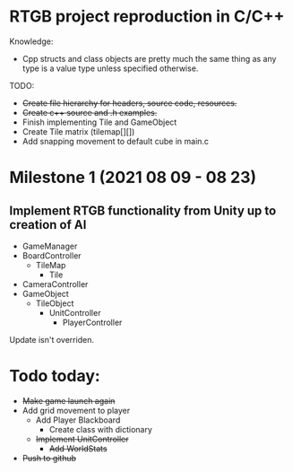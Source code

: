 # RTGB project reproduction in C/C++

Knowledge:
* Cpp structs and class objects are pretty much the same thing as any type is a value type unless specified otherwise.


TODO:

* ~~Create file hierarchy for headers, source code, resources.~~
* ~~Create c++ source and .h examples.~~
* Finish implementing Tile and GameObject
* Create Tile matrix (tilemap[][])
* Add snapping movement to default cube in main.c

# Milestone 1 (2021 08 09 - 08 23)
## Implement RTGB functionality from Unity up to creation of AI
* GameManager
* BoardController
  * TileMap
    * Tile
* CameraController
* GameObject
  * TileObject
    * UnitController
      * PlayerController

Update isn't overriden.

# Todo today:
* ~~Make game launch again~~
* Add grid movement to player
  * Add Player Blackboard
    * Create class with dictionary
  * ~~Implement UnitController~~
    * ~~Add WorldStats~~
* ~~Push to github~~